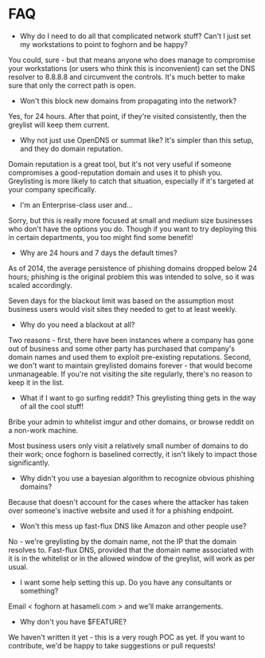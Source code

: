 # FAQ

* Why do I need to do all that complicated network stuff? Can't I just set my workstations to point to foghorn and be happy?

You could, sure - but that means anyone who does manage to compromise your workstations (or users who think this is inconvenient) can set the DNS resolver to 8.8.8.8 and circumvent the controls. It's much better to make sure that only the correct path is open.

* Won't this block new domains from propagating into the network?

Yes, for 24 hours. After that point, if they're visited consistently, then the greylist will keep them current.

* Why not just use OpenDNS or summat like? It's simpler than this setup, and they do domain reputation.

Domain reputation is a great tool, but it's not very useful if someone compromises a good-reputation domain and uses it to phish you. Greylisting is more likely to catch that situation, especially if it's targeted at your company specifically.

* I'm an Enterprise-class user and...

Sorry, but this is really more focused at small and medium size businesses who don't have the options you do. Though if you want to try deploying this in certain departments, you too might find some benefit!

* Why are 24 hours and 7 days the default times?

As of 2014, the average persistence of phishing domains dropped below 24 hours; phishing is the original problem this was intended to solve, so it was scaled accordingly.

Seven days for the blackout limit was based on the assumption most business users would visit sites they needed to get to at least weekly.

* Why do you need a blackout at all?

Two reasons - first, there have been instances where a company has gone out of business and some other party has purchased that company's domain names and used them to exploit pre-existing reputations. Second, we don't want to maintain greylisted domains forever - that would become unmanageable. If you're not visiting the site regularly, there's no reason to keep it in the list. 

* What if I want to go surfing reddit? This greylisting thing gets in the way of all the cool stuff!

Bribe your admin to whitelist imgur and other domains, or browse reddit on a non-work machine. 

Most business users only visit a relatively small number of domains to do their work; once foghorn is baselined correctly, it isn't likely to impact those significantly.

* Why didn't you use a bayesian algorithm to recognize obvious phishing domains?

Because that doesn't account for the cases where the attacker has taken over someone's inactive website and used it for a phishing endpoint.

* Won't this mess up fast-flux DNS like Amazon and other people use?

No - we're greylisting by the domain name, not the IP that the domain 
resolves to. Fast-flux DNS, provided that the domain name associated 
with it is in the whitelist or in the allowed window of the greylist, 
will work as per usual.

* I want some help setting this up. Do you have any consultants or something?

Email < foghorn at hasameli.com > and we'll make arrangements.

* Why don't you have $FEATURE?

We haven't written it yet - this is a very rough POC as yet. If you want 
to contribute, we'd be happy to take suggestions or pull requests!
